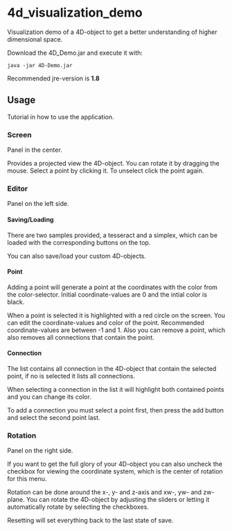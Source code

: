 # 4d_visualization_demo
Visualization demo of a 4D-object to get a better understanding of higher dimensional space.

Download the 4D_Demo.jar and execute it with:
```
java -jar 4D-Demo.jar
```
Recommended jre-version is **1.8**

## Usage
Tutorial in how to use the application.

### Screen
Panel in the center.

Provides a projected view the 4D-object.
You can rotate it by dragging the mouse.
Select a point by clicking it. To unselect click the point again.

### Editor
Panel on the left side.

#### Saving/Loading
There are two samples provided, a tesseract and a simplex, which can be loaded with the corresponding buttons on the top.

You can also save/load your custom 4D-objects.

#### Point
Adding a point will generate a point at the coordinates with the color from the color-selector. Initial coordinate-values are 0 and the intial color is black.

When a point is selected it is highlighted with a red circle on the screen. You can edit the coordinate-values and color of the point.
Recommended coordinate-values are between -1 and 1.
Also you can remove a point, which also removes all connections that contain the point.

#### Connection
The list contains all connection in the 4D-object that contain the selected point, if no is selected it lists all connections.

When selecting a connection in the list it will highlight both contained points and you can change its color.

To add a connection you must select a point first, then press the add button and select the second point last.

### Rotation
Panel on the right side.

If you want to get the full glory of your 4D-object you can also uncheck the checkbox for viewing the coordinate system, which is the center of rotation for this menu.

Rotation can be done around the x-, y- and z-axis and xw-, yw- and zw-plane.
You can rotate the 4D-object by adjusting the sliders or letting it automatically rotate by selecting the checkboxes.

Resetting will set everything back to the last state
of save.
